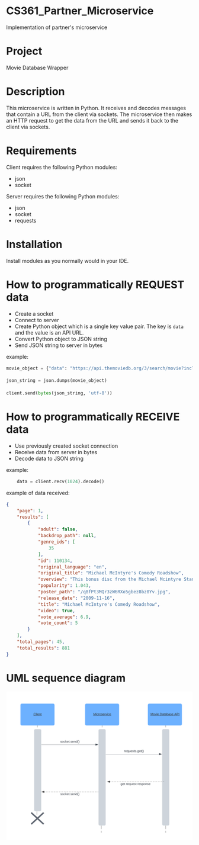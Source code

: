 # CS361_Partner_Microservice
 Implementation of partner's microservice


# Project

Movie Database Wrapper 


# Description

This microservice is written in Python. It receives and decodes messages that contain a URL from the client via sockets. The microservice then makes an HTTP request to get the data from the URL and sends it back to the client via sockets. 


# Requirements

Client requires the following Python modules:
- json
- socket

Server requires the following Python modules:
- json
- socket
- requests
  

# Installation 

Install modules as you normally would in your IDE.


# How to programmatically REQUEST data

- Create a socket
- Connect to server
- Create Python object which is a single key value pair. The key is `data` and the value is an API URL.
- Convert Python object to JSON string
- Send JSON string to server in bytes

example:
```py
movie_object = {"data": "https://api.themoviedb.org/3/search/movie?include_adult=false&language=en-US&page=1"}

json_string = json.dumps(movie_object)

client.send(bytes(json_string, 'utf-8'))
```


# How to programmatically RECEIVE data

- Use previously created socket connection
- Receive data from server in bytes
- Decode data to JSON string

example:
```py
    data = client.recv(1024).decode()
```

example of data received: 
```json
{
    "page": 1,
    "results": [
        {
            "adult": false,
            "backdrop_path": null,
            "genre_ids": [
                35
            ],
            "id": 110134,
            "original_language": "en",
            "original_title": "Michael McIntyre's Comedy Roadshow",
            "overview": "This bonus disc from the Michael Mcintyre Stand-Up Collection DVD Box Set contains excerpts from the hilarious second series of Michael's Comedy Roadshow",
            "popularity": 1.043,
            "poster_path": "/q8fPt3MQr3zW6RXo5gbez8bz0Yv.jpg",
            "release_date": "2009-11-16",
            "title": "Michael McIntyre's Comedy Roadshow",
            "video": true,
            "vote_average": 6.9,
            "vote_count": 5
        }
    ],
    "total_pages": 45,
    "total_results": 881
}
```


# UML sequence diagram

![UML Sequence Diagram](/Sequence_diagram.svg)
